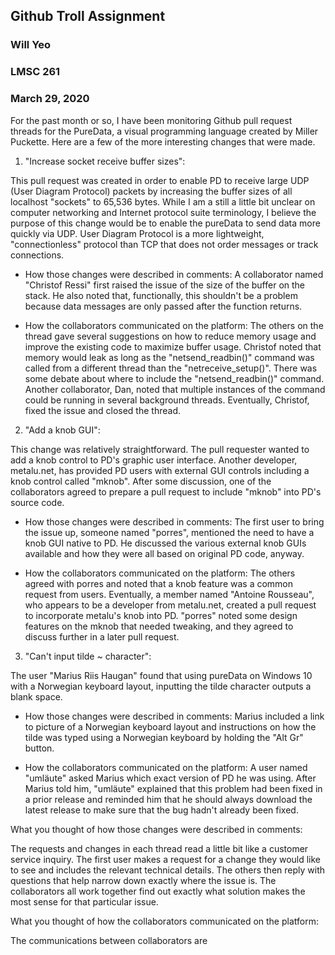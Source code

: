 ## Github Troll Assignment
### Will Yeo
### LMSC 261
### March 29, 2020

For the past month or so, I have been monitoring Github pull request threads for the PureData, a visual programming language created by Miller Puckette. Here are a few of the more interesting changes that were made.

1. "Increase socket receive buffer sizes":

This pull request was created in order to enable PD to receive large UDP (User Diagram Protocol) packets by increasing the buffer sizes of all localhost "sockets" to 65,536 bytes. While I am a still a little bit unclear on computer networking and Internet protocol suite terminology, I believe the purpose of this change would be to enable the pureData to send data more quickly via UDP. User Diagram Protocol is a more lightweight, "connectionless" protocol than TCP that does not order messages or track connections.

- How those changes were described in comments: A collaborator named "Christof Ressi" first raised the issue of the size of the buffer on the stack. He also noted that, functionally, this shouldn't be a problem because data messages are only passed after the function returns.

- How the collaborators communicated on the platform: The others on the thread gave several suggestions on how to reduce memory usage and improve the existing code to maximize buffer usage. Christof noted that memory would leak as long as the "netsend_readbin()" command was called from a different thread than the "netreceive_setup()". There was some debate about where to include the "netsend_readbin()" command. Another collaborator, Dan, noted that multiple instances of the command could be running in several background threads. Eventually, Christof, fixed the issue and closed the thread.

2. "Add a knob GUI":

This change was relatively straightforward. The pull requester wanted to add a knob control to PD's graphic user interface. Another developer, metalu.net, has provided PD users with external GUI controls including a knob control called "mknob". After some discussion, one of the collaborators agreed to prepare a pull request to include "mknob" into PD's source code.

- How those changes were described in comments: The first user to bring the issue up, someone named "porres", mentioned the need to have a knob GUI native to PD. He discussed the various external knob GUIs available and how they were all based on original PD code, anyway.

- How the collaborators communicated on the platform: The others agreed with porres and noted that a knob feature was a common request from users. Eventually, a member named "Antoine Rousseau", who appears to be a developer from metalu.net, created a pull request to incorporate metalu's knob into PD. "porres" noted some design features on the mknob that needed tweaking, and they agreed to discuss further in a later pull request.

3. "Can't input tilde ~ character":

The user "Marius Riis Haugan" found that using pureData on Windows 10 with a Norwegian keyboard layout, inputting the tilde character outputs a blank space.

- How those changes were described in comments: Marius included a link to picture of a Norwegian keyboard layout and instructions on how the tilde was typed using a Norwegian keyboard by holding the "Alt Gr" button.

- How the collaborators communicated on the platform: A user named "umläute" asked Marius which exact version of PD he was using. After Marius told him, "umläute" explained that this problem had been fixed in a prior release and reminded him that he should always download the latest release to make sure that the bug hadn't already been fixed.

What you thought of how those changes were described in comments:

The requests and changes in each thread read a little bit like a customer service inquiry. The first user makes a request for a change they would like to see and includes the relevant technical details. The others then reply with questions that help narrow down exactly where the issue is. The collaborators all work together find out exactly what solution makes the most sense for that particular issue.

What you thought of how the collaborators communicated on the platform:

The communications between collaborators are 
